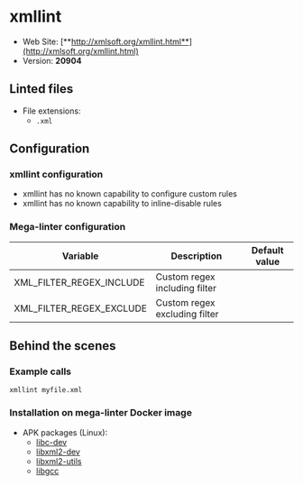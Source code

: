 <!-- markdownlint-disable MD033 MD041 -->
<!-- Generated by .automation/build.py, please do not update manually -->
# xmllint

- Web Site: [**http://xmlsoft.org/xmllint.html**](http://xmlsoft.org/xmllint.html)
- Version: **20904**

## Linted files

- File extensions:
  - `.xml`

## Configuration

### xmllint configuration

- xmllint has no known capability to configure custom rules
- xmllint has no known capability to inline-disable rules

### Mega-linter configuration

| Variable | Description | Default value |
| ----------------- | -------------- | -------------- |
| XML_FILTER_REGEX_INCLUDE | Custom regex including filter |  |
| XML_FILTER_REGEX_EXCLUDE | Custom regex excluding filter |  |

## Behind the scenes

### Example calls

```shell
xmllint myfile.xml
```


### Installation on mega-linter Docker image

- APK packages (Linux):
  - [libc-dev](https://pkgs.alpinelinux.org/packages?branch=edge&name=libc-dev)
  - [libxml2-dev](https://pkgs.alpinelinux.org/packages?branch=edge&name=libxml2-dev)
  - [libxml2-utils](https://pkgs.alpinelinux.org/packages?branch=edge&name=libxml2-utils)
  - [libgcc](https://pkgs.alpinelinux.org/packages?branch=edge&name=libgcc)

